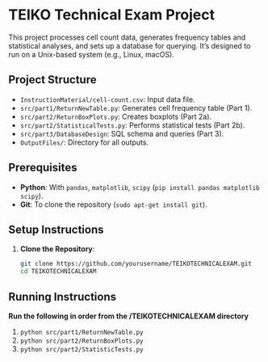 # TEIKO Technical Exam Project

This project processes cell count data, generates frequency tables and statistical analyses, and sets up a database for querying. It’s designed to run on a Unix-based system (e.g., Linux, macOS).

## Project Structure
- `InstructionMaterial/cell-count.csv`: Input data file.
- `src/part1/ReturnNewTable.py`: Generates cell frequency table (Part 1).
- `src/part2/ReturnBoxPlots.py`: Creates boxplots (Part 2a).
- `src/part2/StatisticalTests.py`: Performs statistical tests (Part 2b).
- `src/part3/DatabaseDesign`: SQL schema and queries (Part 3).
- `OutputFiles/`: Directory for all outputs.

## Prerequisites
- **Python**: With `pandas`, `matplotlib`, `scipy` (`pip install pandas matplotlib scipy`).
- **Git**: To clone the repository (`sudo apt-get install git`).

## Setup Instructions
1. **Clone the Repository**:
   ```bash
   git clone https://github.com/yourusername/TEIKOTECHNICALEXAM.git
   cd TEIKOTECHNICALEXAM

## Running Instructions
**Run the following in order from the /TEIKOTECHNICALEXAM directory**
1. `python src/part1/ReturnNewTable.py`
2. `python src/part2/ReturnBoxPlots.py`
3. `python src/part2/StatisticTests.py`
